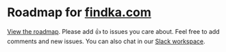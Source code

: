 # Roadmap for [findka.com](https://findka.com)

[View the roadmap](https://github.com/jacobobryant/findka-roadmap/issues). Please add :+1: to issues you care about. Feel free to add comments and new issues. You can also chat in our [Slack workspace](https://join.slack.com/t/findka/shared_invite/zt-e1y4fufk-QY5ws53W~GJV4n8hGTabnQ).
